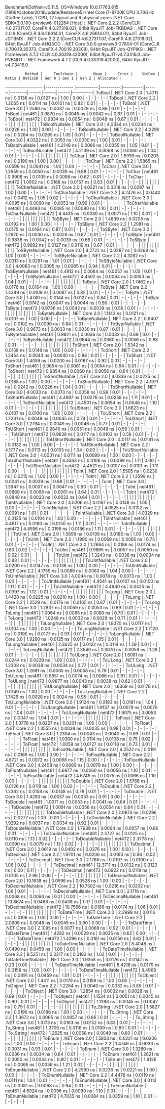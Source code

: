 
BenchmarkDotNet=v0.11.5, OS=Windows 10.0.17763.615 (1809/October2018Update/Redstone5)
Intel Core i7-8700K CPU 3.70GHz (Coffee Lake), 1 CPU, 12 logical and 6 physical cores
.NET Core SDK=3.0.100-preview6-012264
  [Host]     : .NET Core 2.2.2 (CoreCLR 4.6.27317.07, CoreFX 4.6.27318.02), 64bit RyuJIT
  Job-FKBDAG : .NET Core 2.0.9 (CoreCLR 4.6.26614.01, CoreFX 4.6.26614.01), 64bit RyuJIT
  Job-JDTBMX : .NET Core 2.2.2 (CoreCLR 4.6.27317.07, CoreFX 4.6.27318.02), 64bit RyuJIT
  Job-AHQSCO : .NET Core 3.0.0-preview6-27804-01 (CoreCLR 4.700.19.30373, CoreFX 4.700.19.30308), 64bit RyuJIT
  Job-QYPIKG : .NET Framework 4.7.2 (CLR 4.0.30319.42000), 64bit RyuJIT-v4.7.3416.0
  Job-PVBQDT : .NET Framework 4.7.2 (CLR 4.0.30319.42000), 64bit RyuJIT-v4.7.3416.0


             Method |     Toolchain |       Mean |     Error |    StdDev | Ratio | RatioSD | Gen 0 | Gen 1 | Gen 2 | Allocated |
------------------- |-------------- |-----------:|----------:|----------:|------:|--------:|------:|------:|------:|----------:|
             ToBool | .NET Core 2.0 |  1.4711 ns | 0.0136 ns | 0.0127 ns |  1.00 |    0.00 |     - |     - |     - |         - |
             ToBool | .NET Core 2.2 |  1.2065 ns | 0.0114 ns | 0.0101 ns |  0.82 |    0.01 |     - |     - |     - |         - |
             ToBool | .NET Core 3.0 |  1.2580 ns | 0.0037 ns | 0.0029 ns |  0.86 |    0.01 |     - |     - |     - |         - |
             ToBool |        net461 |  0.9870 ns | 0.0045 ns | 0.0042 ns |  0.67 |    0.01 |     - |     - |     - |         - |
             ToBool |        net472 |  0.9834 ns | 0.0054 ns | 0.0048 ns |  0.67 |    0.01 |     - |     - |     - |         - |
                    |               |            |           |           |       |         |       |       |       |           |
     ToBoolNullable | .NET Core 2.0 |  4.0334 ns | 0.0244 ns | 0.0228 ns |  1.00 |    0.00 |     - |     - |     - |         - |
     ToBoolNullable | .NET Core 2.2 |  4.2290 ns | 0.0284 ns | 0.0265 ns |  1.05 |    0.01 |     - |     - |     - |         - |
     ToBoolNullable | .NET Core 3.0 |  4.0322 ns | 0.0053 ns | 0.0050 ns |  1.00 |    0.01 |     - |     - |     - |         - |
     ToBoolNullable |        net461 |  4.2148 ns | 0.0066 ns | 0.0055 ns |  1.05 |    0.01 |     - |     - |     - |         - |
     ToBoolNullable |        net472 |  4.2139 ns | 0.0068 ns | 0.0060 ns |  1.04 |    0.01 |     - |     - |     - |         - |
                    |               |            |           |           |       |         |       |       |       |           |
             ToChar | .NET Core 2.0 |  1.5939 ns | 0.0203 ns | 0.0190 ns |  1.00 |    0.00 |     - |     - |     - |         - |
             ToChar | .NET Core 2.2 |  1.5865 ns | 0.0599 ns | 0.0641 ns |  1.00 |    0.04 |     - |     - |     - |         - |
             ToChar | .NET Core 3.0 |  1.3959 ns | 0.0050 ns | 0.0039 ns |  0.88 |    0.01 |     - |     - |     - |         - |
             ToChar |        net461 |  0.9908 ns | 0.0105 ns | 0.0098 ns |  0.62 |    0.01 |     - |     - |     - |         - |
             ToChar |        net472 |  1.0002 ns | 0.0168 ns | 0.0157 ns |  0.63 |    0.01 |     - |     - |     - |         - |
                    |               |            |           |           |       |         |       |       |       |           |
     ToCharNullable | .NET Core 2.0 |  4.0321 ns | 0.0318 ns | 0.0297 ns |  1.00 |    0.00 |     - |     - |     - |         - |
     ToCharNullable | .NET Core 2.2 |  4.2476 ns | 0.0440 ns | 0.0412 ns |  1.05 |    0.02 |     - |     - |     - |         - |
     ToCharNullable | .NET Core 3.0 |  4.0095 ns | 0.0060 ns | 0.0053 ns |  0.99 |    0.01 |     - |     - |     - |         - |
     ToCharNullable |        net461 |  4.4493 ns | 0.0085 ns | 0.0080 ns |  1.10 |    0.01 |     - |     - |     - |         - |
     ToCharNullable |        net472 |  4.4435 ns | 0.0080 ns | 0.0071 ns |  1.10 |    0.01 |     - |     - |     - |         - |
                    |               |            |           |           |       |         |       |       |       |           |
            ToSByte | .NET Core 2.0 |  1.4839 ns | 0.0205 ns | 0.0192 ns |  1.00 |    0.00 |     - |     - |     - |         - |
            ToSByte | .NET Core 2.2 |  1.2981 ns | 0.0175 ns | 0.0164 ns |  0.87 |    0.01 |     - |     - |     - |         - |
            ToSByte | .NET Core 3.0 |  1.2970 ns | 0.0030 ns | 0.0028 ns |  0.87 |    0.01 |     - |     - |     - |         - |
            ToSByte |        net461 |  0.9838 ns | 0.0042 ns | 0.0039 ns |  0.66 |    0.01 |     - |     - |     - |         - |
            ToSByte |        net472 |  0.9992 ns | 0.0127 ns | 0.0119 ns |  0.67 |    0.01 |     - |     - |     - |         - |
                    |               |            |           |           |       |         |       |       |       |           |
    ToSByteNullable | .NET Core 2.0 |  4.2722 ns | 0.0287 ns | 0.0268 ns |  1.00 |    0.00 |     - |     - |     - |         - |
    ToSByteNullable | .NET Core 2.2 |  4.3282 ns | 0.0313 ns | 0.0261 ns |  1.01 |    0.01 |     - |     - |     - |         - |
    ToSByteNullable | .NET Core 3.0 |  4.0083 ns | 0.0095 ns | 0.0085 ns |  0.94 |    0.01 |     - |     - |     - |         - |
    ToSByteNullable |        net461 |  4.4912 ns | 0.0064 ns | 0.0057 ns |  1.05 |    0.01 |     - |     - |     - |         - |
    ToSByteNullable |        net472 |  4.4502 ns | 0.0064 ns | 0.0053 ns |  1.04 |    0.01 |     - |     - |     - |         - |
                    |               |            |           |           |       |         |       |       |       |           |
             ToByte | .NET Core 2.0 |  1.7462 ns | 0.0176 ns | 0.0164 ns |  1.00 |    0.00 |     - |     - |     - |         - |
             ToByte | .NET Core 2.2 |  1.4349 ns | 0.0109 ns | 0.0097 ns |  0.82 |    0.01 |     - |     - |     - |         - |
             ToByte | .NET Core 3.0 |  1.4740 ns | 0.0144 ns | 0.0127 ns |  0.84 |    0.01 |     - |     - |     - |         - |
             ToByte |        net461 |  0.9742 ns | 0.0047 ns | 0.0044 ns |  0.56 |    0.01 |     - |     - |     - |         - |
             ToByte |        net472 |  0.9736 ns | 0.0042 ns | 0.0039 ns |  0.56 |    0.01 |     - |     - |     - |         - |
                    |               |            |           |           |       |         |       |       |       |           |
     ToByteNullable | .NET Core 2.0 |  1.1143 ns | 0.0121 ns | 0.0107 ns |  1.00 |    0.00 |     - |     - |     - |         - |
     ToByteNullable | .NET Core 2.2 |  0.9407 ns | 0.0102 ns | 0.0090 ns |  0.84 |    0.01 |     - |     - |     - |         - |
     ToByteNullable | .NET Core 3.0 |  0.9673 ns | 0.0033 ns | 0.0030 ns |  0.87 |    0.01 |     - |     - |     - |         - |
     ToByteNullable |        net461 |  0.9821 ns | 0.0036 ns | 0.0032 ns |  0.88 |    0.01 |     - |     - |     - |         - |
     ToByteNullable |        net472 |  0.9844 ns | 0.0060 ns | 0.0056 ns |  0.88 |    0.01 |     - |     - |     - |         - |
                    |               |            |           |           |       |         |       |       |       |           |
            ToShort | .NET Core 2.0 |  1.5342 ns | 0.0158 ns | 0.0148 ns |  1.00 |    0.00 |     - |     - |     - |         - |
            ToShort | .NET Core 2.2 |  1.3454 ns | 0.0043 ns | 0.0040 ns |  0.88 |    0.01 |     - |     - |     - |         - |
            ToShort | .NET Core 3.0 |  1.4059 ns | 0.0200 ns | 0.0187 ns |  0.92 |    0.01 |     - |     - |     - |         - |
            ToShort |        net461 |  0.9854 ns | 0.0061 ns | 0.0054 ns |  0.64 |    0.01 |     - |     - |     - |         - |
            ToShort |        net472 |  0.9854 ns | 0.0060 ns | 0.0056 ns |  0.64 |    0.01 |     - |     - |     - |         - |
                    |               |            |           |           |       |         |       |       |       |           |
    ToShortNullable | .NET Core 2.0 |  4.0336 ns | 0.0225 ns | 0.0188 ns |  1.00 |    0.00 |     - |     - |     - |         - |
    ToShortNullable | .NET Core 2.2 |  4.1971 ns | 0.0242 ns | 0.0226 ns |  1.04 |    0.01 |     - |     - |     - |         - |
    ToShortNullable | .NET Core 3.0 |  4.0033 ns | 0.0070 ns | 0.0058 ns |  0.99 |    0.01 |     - |     - |     - |         - |
    ToShortNullable |        net461 |  4.4697 ns | 0.0276 ns | 0.0258 ns |  1.11 |    0.01 |     - |     - |     - |         - |
    ToShortNullable |        net472 |  4.4501 ns | 0.0054 ns | 0.0048 ns |  1.10 |    0.01 |     - |     - |     - |         - |
                    |               |            |           |           |       |         |       |       |       |           |
           ToUShort | .NET Core 2.0 |  1.6623 ns | 0.0107 ns | 0.0100 ns |  1.00 |    0.00 |     - |     - |     - |         - |
           ToUShort | .NET Core 2.2 |  1.2231 ns | 0.0048 ns | 0.0045 ns |  0.74 |    0.01 |     - |     - |     - |         - |
           ToUShort | .NET Core 3.0 |  1.2794 ns | 0.0049 ns | 0.0046 ns |  0.77 |    0.01 |     - |     - |     - |         - |
           ToUShort |        net461 |  0.9849 ns | 0.0051 ns | 0.0048 ns |  0.59 |    0.01 |     - |     - |     - |         - |
           ToUShort |        net472 |  0.9838 ns | 0.0117 ns | 0.0103 ns |  0.59 |    0.01 |     - |     - |     - |         - |
                    |               |            |           |           |       |         |       |       |       |           |
   ToUShortNullable | .NET Core 2.0 |  4.0117 ns | 0.0141 ns | 0.0132 ns |  1.00 |    0.00 |     - |     - |     - |         - |
   ToUShortNullable | .NET Core 2.2 |  4.1777 ns | 0.0113 ns | 0.0105 ns |  1.04 |    0.00 |     - |     - |     - |         - |
   ToUShortNullable | .NET Core 3.0 |  4.0031 ns | 0.0111 ns | 0.0099 ns |  1.00 |    0.00 |     - |     - |     - |         - |
   ToUShortNullable |        net461 |  4.4563 ns | 0.0106 ns | 0.0099 ns |  1.11 |    0.00 |     - |     - |     - |         - |
   ToUShortNullable |        net472 |  4.4521 ns | 0.0107 ns | 0.0101 ns |  1.11 |    0.00 |     - |     - |     - |         - |
                    |               |            |           |           |       |         |       |       |       |           |
              ToInt | .NET Core 2.0 |  1.5505 ns | 0.0230 ns | 0.0215 ns |  1.00 |    0.00 |     - |     - |     - |         - |
              ToInt | .NET Core 2.2 |  1.3599 ns | 0.0041 ns | 0.0039 ns |  0.88 |    0.01 |     - |     - |     - |         - |
              ToInt | .NET Core 3.0 |  1.3947 ns | 0.0057 ns | 0.0047 ns |  0.90 |    0.01 |     - |     - |     - |         - |
              ToInt |        net461 |  0.9869 ns | 0.0066 ns | 0.0061 ns |  0.64 |    0.01 |     - |     - |     - |         - |
              ToInt |        net472 |  0.9848 ns | 0.0023 ns | 0.0022 ns |  0.64 |    0.01 |     - |     - |     - |         - |
                    |               |            |           |           |       |         |       |       |       |           |
      ToIntNullable | .NET Core 2.0 |  4.0206 ns | 0.0167 ns | 0.0148 ns |  1.00 |    0.00 |     - |     - |     - |         - |
      ToIntNullable | .NET Core 2.2 |  4.0525 ns | 0.0102 ns | 0.0091 ns |  1.01 |    0.01 |     - |     - |     - |         - |
      ToIntNullable | .NET Core 3.0 |  4.0329 ns | 0.0125 ns | 0.0104 ns |  1.00 |    0.00 |     - |     - |     - |         - |
      ToIntNullable |        net461 |  4.4617 ns | 0.0160 ns | 0.0150 ns |  1.11 |    0.01 |     - |     - |     - |         - |
      ToIntNullable |        net472 |  4.4596 ns | 0.0199 ns | 0.0186 ns |  1.11 |    0.01 |     - |     - |     - |         - |
                    |               |            |           |           |       |         |       |       |       |           |
             ToUInt | .NET Core 2.0 |  1.5898 ns | 0.0199 ns | 0.0186 ns |  1.00 |    0.00 |     - |     - |     - |         - |
             ToUInt | .NET Core 2.2 |  1.1990 ns | 0.0069 ns | 0.0065 ns |  0.75 |    0.01 |     - |     - |     - |         - |
             ToUInt | .NET Core 3.0 |  1.2664 ns | 0.0186 ns | 0.0174 ns |  0.80 |    0.02 |     - |     - |     - |         - |
             ToUInt |        net461 |  0.9865 ns | 0.0057 ns | 0.0050 ns |  0.62 |    0.01 |     - |     - |     - |         - |
             ToUInt |        net472 |  1.3243 ns | 0.0036 ns | 0.0034 ns |  0.83 |    0.01 |     - |     - |     - |         - |
                    |               |            |           |           |       |         |       |       |       |           |
     ToUIntNullable | .NET Core 2.0 |  4.0200 ns | 0.0147 ns | 0.0138 ns |  1.00 |    0.00 |     - |     - |     - |         - |
     ToUIntNullable | .NET Core 2.2 |  4.1759 ns | 0.0089 ns | 0.0083 ns |  1.04 |    0.00 |     - |     - |     - |         - |
     ToUIntNullable | .NET Core 3.0 |  4.0044 ns | 0.0078 ns | 0.0073 ns |  1.00 |    0.00 |     - |     - |     - |         - |
     ToUIntNullable |        net461 |  4.4541 ns | 0.0107 ns | 0.0100 ns |  1.11 |    0.01 |     - |     - |     - |         - |
     ToUIntNullable |        net472 |  4.4940 ns | 0.0425 ns | 0.0397 ns |  1.12 |    0.01 |     - |     - |     - |         - |
                    |               |            |           |           |       |         |       |       |       |           |
             ToLong | .NET Core 2.0 |  1.4420 ns | 0.0225 ns | 0.0210 ns |  1.00 |    0.00 |     - |     - |     - |         - |
             ToLong | .NET Core 2.2 |  1.2529 ns | 0.0176 ns | 0.0165 ns |  0.87 |    0.01 |     - |     - |     - |         - |
             ToLong | .NET Core 3.0 |  1.2837 ns | 0.0059 ns | 0.0053 ns |  0.89 |    0.01 |     - |     - |     - |         - |
             ToLong |        net461 |  1.0064 ns | 0.0085 ns | 0.0080 ns |  0.70 |    0.01 |     - |     - |     - |         - |
             ToLong |        net472 |  1.0248 ns | 0.0032 ns | 0.0029 ns |  0.71 |    0.01 |     - |     - |     - |         - |
                    |               |            |           |           |       |         |       |       |       |           |
     ToLongNullable | .NET Core 2.0 |  1.8370 ns | 0.0117 ns | 0.0104 ns |  1.00 |    0.00 |     - |     - |     - |         - |
     ToLongNullable | .NET Core 2.2 |  1.7120 ns | 0.0190 ns | 0.0177 ns |  0.93 |    0.01 |     - |     - |     - |         - |
     ToLongNullable | .NET Core 3.0 |  1.9260 ns | 0.0125 ns | 0.0117 ns |  1.05 |    0.01 |     - |     - |     - |         - |
     ToLongNullable |        net461 |  2.3625 ns | 0.0122 ns | 0.0114 ns |  1.29 |    0.01 |     - |     - |     - |         - |
     ToLongNullable |        net472 |  2.3540 ns | 0.0070 ns | 0.0059 ns |  1.28 |    0.01 |     - |     - |     - |         - |
                    |               |            |           |           |       |         |       |       |       |           |
            ToULong | .NET Core 2.0 |  1.6061 ns | 0.0244 ns | 0.0229 ns |  1.00 |    0.00 |     - |     - |     - |         - |
            ToULong | .NET Core 2.2 |  1.2308 ns | 0.0039 ns | 0.0034 ns |  0.77 |    0.01 |     - |     - |     - |         - |
            ToULong | .NET Core 3.0 |  1.2691 ns | 0.0065 ns | 0.0058 ns |  0.79 |    0.01 |     - |     - |     - |         - |
            ToULong |        net461 |  0.9851 ns | 0.0074 ns | 0.0066 ns |  0.61 |    0.01 |     - |     - |     - |         - |
            ToULong |        net472 |  0.9877 ns | 0.0043 ns | 0.0038 ns |  0.62 |    0.01 |     - |     - |     - |         - |
                    |               |            |           |           |       |         |       |       |       |           |
    ToULongNullable | .NET Core 2.0 |  1.8369 ns | 0.0178 ns | 0.0149 ns |  1.00 |    0.00 |     - |     - |     - |         - |
    ToULongNullable | .NET Core 2.2 |  1.7429 ns | 0.0028 ns | 0.0024 ns |  0.95 |    0.01 |     - |     - |     - |         - |
    ToULongNullable | .NET Core 3.0 |  1.9124 ns | 0.0193 ns | 0.0181 ns |  1.04 |    0.01 |     - |     - |     - |         - |
    ToULongNullable |        net461 |  1.9137 ns | 0.0079 ns | 0.0070 ns |  1.04 |    0.01 |     - |     - |     - |         - |
    ToULongNullable |        net472 |  1.9075 ns | 0.0053 ns | 0.0047 ns |  1.04 |    0.01 |     - |     - |     - |         - |
                    |               |            |           |           |       |         |       |       |       |           |
            ToFloat | .NET Core 2.0 |  1.3778 ns | 0.0227 ns | 0.0201 ns |  1.00 |    0.00 |     - |     - |     - |         - |
            ToFloat | .NET Core 2.2 |  1.3555 ns | 0.0038 ns | 0.0035 ns |  0.98 |    0.01 |     - |     - |     - |         - |
            ToFloat | .NET Core 3.0 |  1.2304 ns | 0.0043 ns | 0.0040 ns |  0.89 |    0.01 |     - |     - |     - |         - |
            ToFloat |        net461 |  1.0300 ns | 0.0114 ns | 0.0106 ns |  0.75 |    0.02 |     - |     - |     - |         - |
            ToFloat |        net472 |  1.0058 ns | 0.0127 ns | 0.0118 ns |  0.73 |    0.01 |     - |     - |     - |         - |
                    |               |            |           |           |       |         |       |       |       |           |
    ToFloatNullable | .NET Core 2.0 |  4.2522 ns | 0.0191 ns | 0.0169 ns |  1.00 |    0.00 |     - |     - |     - |         - |
    ToFloatNullable | .NET Core 2.2 |  4.8721 ns | 0.0072 ns | 0.0068 ns |  1.15 |    0.00 |     - |     - |     - |         - |
    ToFloatNullable | .NET Core 3.0 |  4.2408 ns | 0.0089 ns | 0.0079 ns |  1.00 |    0.00 |     - |     - |     - |         - |
    ToFloatNullable |        net461 |  4.6877 ns | 0.0060 ns | 0.0056 ns |  1.10 |    0.01 |     - |     - |     - |         - |
    ToFloatNullable |        net472 |  4.6749 ns | 0.0075 ns | 0.0066 ns |  1.10 |    0.00 |     - |     - |     - |         - |
                    |               |            |           |           |       |         |       |       |       |           |
           ToDouble | .NET Core 2.0 |  1.5788 ns | 0.0126 ns | 0.0118 ns |  1.00 |    0.00 |     - |     - |     - |         - |
           ToDouble | .NET Core 2.2 |  1.2362 ns | 0.0158 ns | 0.0148 ns |  0.78 |    0.01 |     - |     - |     - |         - |
           ToDouble | .NET Core 3.0 |  1.4293 ns | 0.0057 ns | 0.0053 ns |  0.91 |    0.00 |     - |     - |     - |         - |
           ToDouble |        net461 |  1.0071 ns | 0.0053 ns | 0.0041 ns |  0.64 |    0.01 |     - |     - |     - |         - |
           ToDouble |        net472 |  1.0091 ns | 0.0058 ns | 0.0054 ns |  0.64 |    0.01 |     - |     - |     - |         - |
                    |               |            |           |           |       |         |       |       |       |           |
   ToDoubleNullable | .NET Core 2.0 |  2.0974 ns | 0.0296 ns | 0.0277 ns |  1.00 |    0.00 |     - |     - |     - |         - |
   ToDoubleNullable | .NET Core 2.2 |  1.9292 ns | 0.0037 ns | 0.0034 ns |  0.92 |    0.01 |     - |     - |     - |         - |
   ToDoubleNullable | .NET Core 3.0 |  1.7939 ns | 0.0064 ns | 0.0057 ns |  0.86 |    0.01 |     - |     - |     - |         - |
   ToDoubleNullable |        net461 |  2.3727 ns | 0.0125 ns | 0.0110 ns |  1.13 |    0.02 |     - |     - |     - |         - |
   ToDoubleNullable |        net472 |  2.3778 ns | 0.0090 ns | 0.0079 ns |  1.13 |    0.02 |     - |     - |     - |         - |
                    |               |            |           |           |       |         |       |       |       |           |
          ToDecimal | .NET Core 2.0 |  2.0619 ns | 0.0402 ns | 0.0376 ns |  1.00 |    0.00 |     - |     - |     - |         - |
          ToDecimal | .NET Core 2.2 |  1.9701 ns | 0.0206 ns | 0.0193 ns |  0.96 |    0.02 |     - |     - |     - |         - |
          ToDecimal | .NET Core 3.0 |  2.1788 ns | 0.0107 ns | 0.0100 ns |  1.06 |    0.02 |     - |     - |     - |         - |
          ToDecimal |        net461 | 12.3711 ns | 0.0132 ns | 0.0123 ns |  6.00 |    0.11 |     - |     - |     - |         - |
          ToDecimal |        net472 |  6.0922 ns | 0.0119 ns | 0.0105 ns |  2.96 |    0.06 |     - |     - |     - |         - |
                    |               |            |           |           |       |         |       |       |       |           |
  ToDecimalNullable | .NET Core 2.0 | 10.1638 ns | 0.0596 ns | 0.0528 ns |  1.00 |    0.00 |     - |     - |     - |         - |
  ToDecimalNullable | .NET Core 2.2 | 10.7502 ns | 0.0216 ns | 0.0202 ns |  1.06 |    0.01 |     - |     - |     - |         - |
  ToDecimalNullable | .NET Core 3.0 |  2.1716 ns | 0.0068 ns | 0.0060 ns |  0.21 |    0.00 |     - |     - |     - |         - |
  ToDecimalNullable |        net461 | 10.8674 ns | 0.0468 ns | 0.0438 ns |  1.07 |    0.01 |     - |     - |     - |         - |
  ToDecimalNullable |        net472 | 10.7566 ns | 0.0186 ns | 0.0174 ns |  1.06 |    0.01 |     - |     - |     - |         - |
                    |               |            |           |           |       |         |       |       |       |           |
         ToDateTime | .NET Core 2.0 |  2.2999 ns | 0.0116 ns | 0.0108 ns |  1.00 |    0.00 |     - |     - |     - |         - |
         ToDateTime | .NET Core 2.2 |  2.0608 ns | 0.0048 ns | 0.0045 ns |  0.90 |    0.00 |     - |     - |     - |         - |
         ToDateTime | .NET Core 3.0 |  2.1095 ns | 0.0077 ns | 0.0068 ns |  0.92 |    0.01 |     - |     - |     - |         - |
         ToDateTime |        net461 |  1.4282 ns | 0.0029 ns | 0.0025 ns |  0.62 |    0.00 |     - |     - |     - |         - |
         ToDateTime |        net472 |  1.4296 ns | 0.0161 ns | 0.0150 ns |  0.62 |    0.01 |     - |     - |     - |         - |
                    |               |            |           |           |       |         |       |       |       |           |
 ToDateTimeNullable | .NET Core 2.0 |  8.4048 ns | 0.0490 ns | 0.0459 ns |  1.00 |    0.00 |     - |     - |     - |         - |
 ToDateTimeNullable | .NET Core 2.2 |  8.5251 ns | 0.0217 ns | 0.0182 ns |  1.02 |    0.01 |     - |     - |     - |         - |
 ToDateTimeNullable | .NET Core 3.0 |  1.9358 ns | 0.0176 ns | 0.0147 ns |  0.23 |    0.00 |     - |     - |     - |         - |
 ToDateTimeNullable |        net461 |  8.4218 ns | 0.0179 ns | 0.0158 ns |  1.00 |    0.01 |     - |     - |     - |         - |
 ToDateTimeNullable |        net472 |  8.4968 ns | 0.0491 ns | 0.0459 ns |  1.01 |    0.01 |     - |     - |     - |         - |
                    |               |            |           |           |       |         |       |       |       |           |
           ToObject | .NET Core 2.0 |  1.4411 ns | 0.0179 ns | 0.0159 ns |  1.00 |    0.00 |     - |     - |     - |         - |
           ToObject | .NET Core 2.2 |  1.2284 ns | 0.0040 ns | 0.0032 ns |  0.85 |    0.01 |     - |     - |     - |         - |
           ToObject | .NET Core 3.0 |  1.2854 ns | 0.0032 ns | 0.0028 ns |  0.89 |    0.01 |     - |     - |     - |         - |
           ToObject |        net461 |  1.1534 ns | 0.0051 ns | 0.0045 ns |  0.80 |    0.01 |     - |     - |     - |         - |
           ToObject |        net472 |  1.1393 ns | 0.0045 ns | 0.0042 ns |  0.79 |    0.01 |     - |     - |     - |         - |
                    |               |            |           |           |       |         |       |       |       |           |
          To_String | .NET Core 2.0 |  1.5827 ns | 0.0199 ns | 0.0186 ns |  1.00 |    0.00 |     - |     - |     - |         - |
          To_String | .NET Core 2.2 |  1.3672 ns | 0.0065 ns | 0.0057 ns |  0.86 |    0.01 |     - |     - |     - |         - |
          To_String | .NET Core 3.0 |  1.3173 ns | 0.0163 ns | 0.0152 ns |  0.83 |    0.01 |     - |     - |     - |         - |
          To_String |        net461 |  1.2706 ns | 0.0116 ns | 0.0109 ns |  0.80 |    0.01 |     - |     - |     - |         - |
          To_String |        net472 |  1.2625 ns | 0.0058 ns | 0.0049 ns |  0.80 |    0.01 |     - |     - |     - |         - |
                    |               |            |           |           |       |         |       |       |       |           |
             ToEnum | .NET Core 2.0 |  1.5803 ns | 0.0221 ns | 0.0206 ns |  1.00 |    0.00 |     - |     - |     - |         - |
             ToEnum | .NET Core 2.2 |  1.4746 ns | 0.0033 ns | 0.0031 ns |  0.93 |    0.01 |     - |     - |     - |         - |
             ToEnum | .NET Core 3.0 |  1.3280 ns | 0.0036 ns | 0.0034 ns |  0.84 |    0.01 |     - |     - |     - |         - |
             ToEnum |        net461 |  1.2621 ns | 0.0050 ns | 0.0044 ns |  0.80 |    0.01 |     - |     - |     - |         - |
             ToEnum |        net472 |  1.9126 ns | 0.0065 ns | 0.0058 ns |  1.21 |    0.02 |     - |     - |     - |         - |
                    |               |            |           |           |       |         |       |       |       |           |
     ToEnumNullable | .NET Core 2.0 |  4.2590 ns | 0.0236 ns | 0.0221 ns |  1.00 |    0.00 |     - |     - |     - |         - |
     ToEnumNullable | .NET Core 2.2 |  4.4478 ns | 0.0119 ns | 0.0111 ns |  1.04 |    0.01 |     - |     - |     - |         - |
     ToEnumNullable | .NET Core 3.0 |  4.0113 ns | 0.0081 ns | 0.0068 ns |  0.94 |    0.01 |     - |     - |     - |         - |
     ToEnumNullable |        net461 |  4.6924 ns | 0.0096 ns | 0.0090 ns |  1.10 |    0.01 |     - |     - |     - |         - |
     ToEnumNullable |        net472 |  4.7035 ns | 0.0384 ns | 0.0359 ns |  1.10 |    0.01 |     - |     - |     - |         - |
